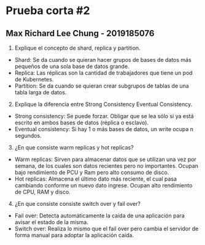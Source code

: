 # Prueba corta #2
## Max Richard Lee Chung - 2019185076
1. Explique el concepto de shard, replica y partition.
* Shard: Se da cuando se quieran hacer grupos de bases de datos más pequeños de una sola base de datos grande.
* Replica: Las réplicas son la cantidad de trabajadores que tiene un pod de Kubernetes.
* Partition: Se da cuando se quieran crear subgrupos de tablas de una tabla larga de datos.

2. Explique la diferencia entre Strong Consistency Eventual Consistency.
* Strong consistency: Se puede forzar. Obligar que se lea sólo si ya está escrito en ambos bases de datos (réplica o esclavo). 
* Eventual consistency: Si hay 1 o más bases de datos, un write ocupa n segundos.

3. ¿En que consiste warm replicas y hot replicas?
* Warm replicas: Sirven para almacenar datos que se utilizan una vez por semana, de los cuales son datos recientes pero no importantes. Ocupan bajo rendimiento de PCU y Ram pero alto consumo de disco.
* Hot replicas: Almacena el último dato más reciente, el cual pasa cambiando conforme un nuevo dato ingrese. Ocupan alto rendimiento de CPU, RAM y disco.  

4. ¿En que consiste consiste switch over y fail over?
* Fail over: Detecta automáticamente la caída de una aplicación para avisar el estado de la misma.
* Switch over: Realiza lo mismo que el fail over pero cambia el servidor de forma manual para adoptar la aplicación caída.
